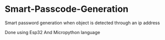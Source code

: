 # Smart-Passcode-Generation

Smart password generation when object is detected through an ip address

Done using Esp32 And Micropython language
